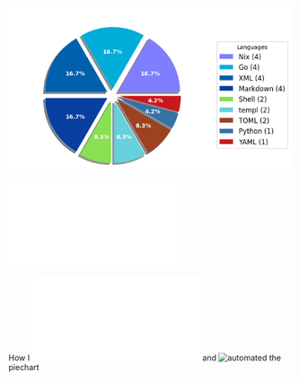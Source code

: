 ![Weekly Commit Distribution Per Language](./commit_distribution_week_06.png)

![Resume / CV](./cv-public.pdf)

How I ![created](./analyze_contributions.py) and ![automated](./.github/workflows/weekly_contributions.yml) the piechart
